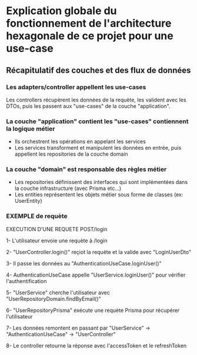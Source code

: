 # Explication globale du fonctionnement de l'architecture hexagonale de ce projet pour une use-case

## Récapitulatif des couches et des flux de données

### Les adapters/controller appellent les use-cases
Les controllers récupèrent les données de la requète, les valident avec les DTOs, puis les passent aux "use-cases" de la couche "application".

### La couche "application" contient les "use-cases" contiennent la logique métier
- Ils orchestrent les opérations en appelant les services
- Les services transforment et manipulent les données en entrée, puis appellent les repositories de la couche domain

### La couche "domain" est responsable des règles métier
- Les repositories définissent des interfaces qui sont implémentées dans la couche infrastructure (avec Prisma etc...)
- Les entities représentent les objets métier sous forme de classes (ex: UserEntity)



### EXEMPLE de requète

EXECUTION D'UNE REQUETE POST/login

1- L'utilisateur envoie une requète à /login

2- "UserController.login()" reçiot la requète et la valide avec "LoginUserDto"

3- Il passe les données au "AuthenticationUseCase.loginUser()"

4- AuthenticationUseCase appelle "UserService.loginUser()" pour vérifier l'authentification

5- "UserService" cherche l'utilisateur avec "UserRepositoryDomain.findByEmail()"

6- "UserRepositoryPrisma" exécute une requète Prisma pour récupérer l'utilisateur

7- Les données remontent en passant par "UserService" -> "AuthenticationUseCase" -> "UserController"

8- Le controller retourne la réponse avec l'accessToken et le refreshToken


